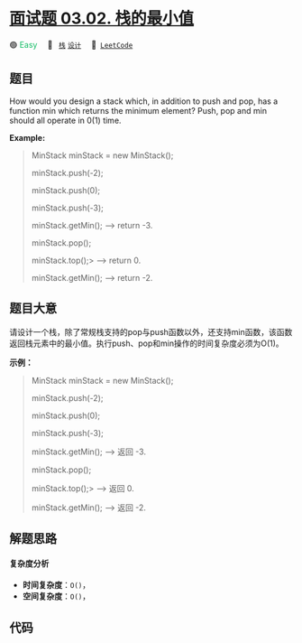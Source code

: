 # [面试题 03.02. 栈的最小值](https://leetcode.cn/problems/min-stack-lcci)

🟢 <font color=#15bd66>Easy</font>&emsp; 🔖&ensp; [`栈`](/leetcode-js/outline/tag/stack.md) [`设计`](/leetcode-js/outline/tag/design.md)&emsp; 🔗&ensp;[`LeetCode`](https://leetcode.cn/problems/min-stack-lcci)

## 题目

How would you design a stack which, in addition to push and pop, has a
function min which returns the minimum element? Push, pop and min should all
operate in 0(1) time.

**Example:**

> 
> 
> 
> 
> 
> MinStack minStack = new MinStack();
> 
> minStack.push(-2);
> 
> minStack.push(0);
> 
> minStack.push(-3);
> 
> minStack.getMin();   --> return -3.
> 
> minStack.pop();
> 
> minStack.top();> 
>   --> return 0.
> 
> minStack.getMin();   --> return -2.


## 题目大意

请设计一个栈，除了常规栈支持的pop与push函数以外，还支持min函数，该函数返回栈元素中的最小值。执行push、pop和min操作的时间复杂度必须为O(1)。

  

**示例：**

> 
> 
> 
> 
> 
> MinStack minStack = new MinStack();  
> 
> minStack.push(-2);  
> 
> minStack.push(0);  
> 
> minStack.push(-3);  
> 
> minStack.getMin();   --> 返回 -3.  
> 
> minStack.pop();  
> 
> minStack.top();> 
>   --> 返回 0.  
> 
> minStack.getMin();   --> 返回 -2.


## 解题思路

#### 复杂度分析

- **时间复杂度**：`O()`，
- **空间复杂度**：`O()`，

## 代码

```javascript

```